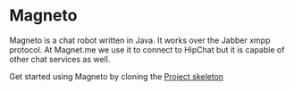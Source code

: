 Magneto
=======

Magneto is a chat robot written in Java. It works over the Jabber xmpp protocol. At Magnet.me we use it to connect to HipChat but it is capable of other chat services as well.

Get started using Magneto by cloning the [Project skeleton](https://github.com/Magnetme/magneto-skeleton)
